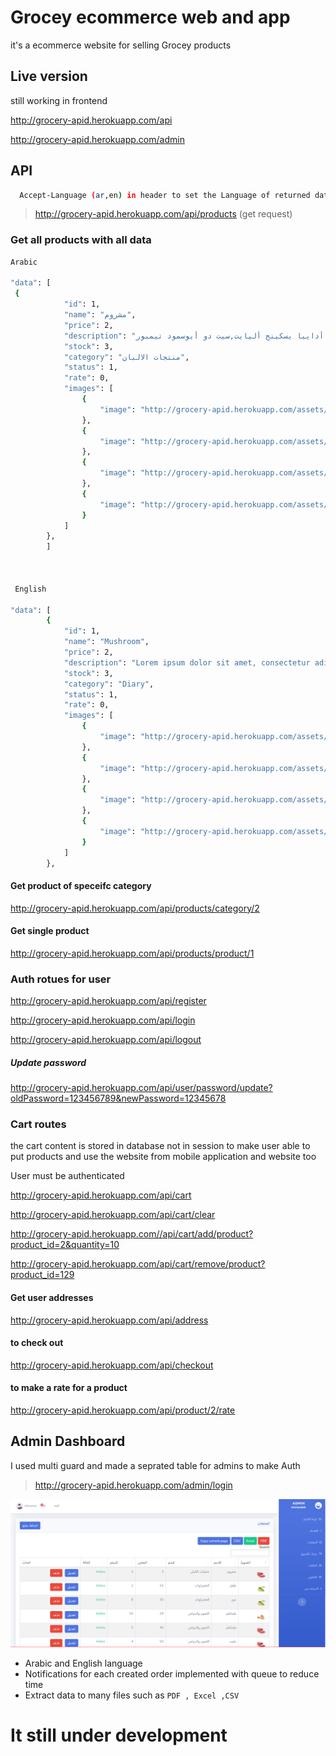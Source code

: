 
# Grocey ecommerce web and app

it's a ecommerce website for selling Grocey products

## Live version

still working in frontend

http://grocery-apid.herokuapp.com/api

http://grocery-apid.herokuapp.com/admin

## API


```bash
  Accept-Language (ar,en) in header to set the Language of returned data 
```
 >http://grocery-apid.herokuapp.com/api/products (get request)

### Get all products with all data
```bash
Arabic

"data": [
 {
            "id": 1,
            "name": "مشروم",
            "price": 2,
            "description": "لوريم ايبسوم دولار سيت أميت ,كونسيكتيتور أدايبا يسكينج أليايت,سيت دو أيوسمود تيمبور\n\n                                    أنكايديديونتيوت لابوري ات دولار ماجنا أليكيوا . يوت انيم أد مينيم فينايم,كيواس نوستريد\n                                    \n                                    أكسير سيتاشن يللأمكو لابورأس نيسي يت أليكيوب أكس أيا كوممودو كونسيكيوات",
            "stock": 3,
            "category": "منتجات الالبان",
            "status": 1,
            "rate": 0,
            "images": [
                {
                    "image": "http://grocery-apid.herokuapp.com/assets/products/product-3.png"
                },
                {
                    "image": "http://grocery-apid.herokuapp.com/assets/products/product-1.png"
                },
                {
                    "image": "http://grocery-apid.herokuapp.com/assets/products/product-3.png"
                },
                {
                    "image": "http://grocery-apid.herokuapp.com/assets/products/product-6.png"
                }
            ]
        },
        ]

        

 English

"data": [
        {
            "id": 1,
            "name": "Mushroom",
            "price": 2,
            "description": "Lorem ipsum dolor sit amet, consectetur adipiscing elit. Aliquam sagittis enim at lacus bibendum pretium. Vivamus pulvinar ullamcorper viverra.",
            "stock": 3,
            "category": "Diary",
            "status": 1,
            "rate": 0,
            "images": [
                {
                    "image": "http://grocery-apid.herokuapp.com/assets/products/product-3.png"
                },
                {
                    "image": "http://grocery-apid.herokuapp.com/assets/products/product-1.png"
                },
                {
                    "image": "http://grocery-apid.herokuapp.com/assets/products/product-3.png"
                },
                {
                    "image": "http://grocery-apid.herokuapp.com/assets/products/product-6.png"
                }
            ]
        },
```
#### Get product of speceifc category
http://grocery-apid.herokuapp.com/api/products/category/2

#### Get single product
http://grocery-apid.herokuapp.com/api/products/product/1
### Auth rotues for user
http://grocery-apid.herokuapp.com/api/register

http://grocery-apid.herokuapp.com/api/login

http://grocery-apid.herokuapp.com/api/logout
##### Update password
http://grocery-apid.herokuapp.com/api/user/password/update?oldPassword=123456789&newPassword=12345678

### Cart routes
the cart content is stored in database not in session to make user able to put products and use the website from mobile application and website too

User must be authenticated

http://grocery-apid.herokuapp.com/api/cart 

http://grocery-apid.herokuapp.com/api/cart/clear 

http://grocery-apid.herokuapp.com//api/cart/add/product?product_id=2&quantity=10 

http://grocery-apid.herokuapp.com/api/cart/remove/product?product_id=129

#### Get user addresses

http://grocery-apid.herokuapp.com/api/address

#### to check out

http://grocery-apid.herokuapp.com/api/checkout

#### to make a rate for a product
http://grocery-apid.herokuapp.com/api/product/2/rate



## Admin Dashboard

I used multi guard and made a seprated table for admins to make Auth

>http://grocery-apid.herokuapp.com/admin/login

![This is an image](https://raw.githubusercontent.com/mohamedelbadawi/Grocery-ecommerce/main/AdminDashboard.png)


- Arabic and English language
- Notifications for each created order implemented with queue to reduce time
- Extract data to many files such as `PDF , Excel ,CSV` 

# It still under development


